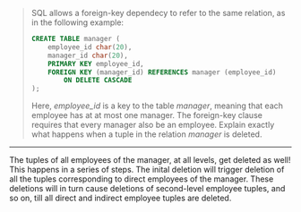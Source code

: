 > SQL allows a foreign-key dependecy to refer to the same relation, as in the following
> example: 
> ```sql
> CREATE TABLE manager ( 
>     employee_id char(20),
>     manager_id char(20), 
>     PRIMARY KEY employee_id,
>     FOREIGN KEY (manager_id) REFERENCES manager (employee_id)
>         ON DELETE CASCADE
> ); 
> ```
> Here, _employee_id_ is a key to the table _manager_, meaning that each employee has at 
> at most one manager. The foreign-key clause requires that every manager also be an employee. 
> Explain exactly what happens when a tuple in the relation _manager_ is deleted. 

--------------------------------

The tuples of all employees of the manager, at all levels, get deleted as well!
This happens in a series of steps. The inital deletion will 
trigger deletion of all the tuples corresponding to direct
employees of the manager. These deletions will in turn cause
deletions of second-level employee tuples, and so on, till all 
direct and indirect employee tuples are deleted. 
 